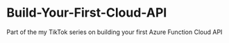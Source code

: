# Build-Your-First-Cloud-API
 Part of the my TikTok series on building your first Azure Function Cloud API
